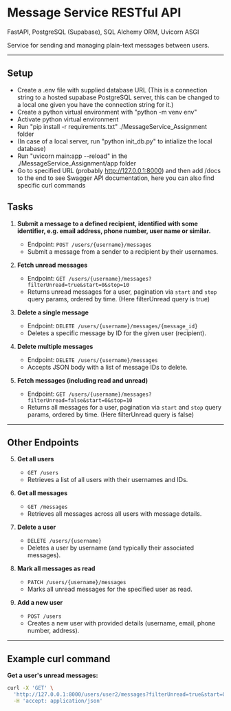 # Message Service RESTful API


FastAPI, PostgreSQL (Supabase), SQL Alchemy ORM, Uvicorn ASGI

Service for sending and managing plain-text messages between users.

---

## Setup

- Create a .env file with supplied database URL (This is a connection string to a hosted supabase PostgreSQL server, this can be changed to a local one given you have the connection string for it.)
- Create a python virtual environment with "python -m venv env"
- Activate python virtual environment 
- Run  "pip install -r requirements.txt" ./MessageService_Assignment folder
- (In case of a local server, run "python init_db.py" to intialize the local database)
- Run "uvicorn main:app --reload" in the ./MessageService_Assignment/app folder
- Go to specified URL (probably http://127.0.0.1:8000) and then add /docs to the end to see Swagger API documentation, here you can also find specific curl commands 

## Tasks

1. **Submit a message to a defined recipient, identified with some identifier, e.g. email address, phone number, user name or similar.**  
   - Endpoint: `POST /users/{username}/messages`  
   - Submit a message from a sender to a recipient by their usernames.

2. **Fetch unread messages**  
   - Endpoint: `GET /users/{username}/messages?filterUnread=true&start=0&stop=10`  
   - Returns unread messages for a user, pagination via `start` and `stop` query params, ordered by time. (Here filterUnread query is true)

3. **Delete a single message**  
   - Endpoint: `DELETE /users/{username}/messages/{message_id}`  
   - Deletes a specific message by ID for the given user (recipient).

4. **Delete multiple messages**  
   - Endpoint: `DELETE /users/{username}/messages`  
   - Accepts JSON body with a list of message IDs to delete.

5. **Fetch messages (including read and unread)**  
   - Endpoint: `GET /users/{username}/messages?filterUnread=false&start=0&stop=10`  
   - Returns all messages for a user, pagination via `start` and `stop` query params, ordered by time. (Here filterUnread query is false)

---

## Other Endpoints

5. **Get all users**  
   - `GET /users`  
   - Retrieves a list of all users with their usernames and IDs.

6. **Get all messages**  
   - `GET /messages`  
   - Retrieves all messages across all users with message details.

7. **Delete a user**  
   - `DELETE /users/{username}`  
   - Deletes a user by username (and typically their associated messages).

8. **Mark all messages as read**  
   - `PATCH /users/{username}/messages`  
   - Marks all unread messages for the specified user as read.

9. **Add a new user**  
   - `POST /users`  
   - Creates a new user with provided details (username, email, phone number, address).

---

## Example curl command

**Get a user's unread messages:**
```bash
curl -X 'GET' \
  'http://127.0.0.1:8000/users/user2/messages?filterUnread=true&start=0&stop=10' \
  -H 'accept: application/json'
